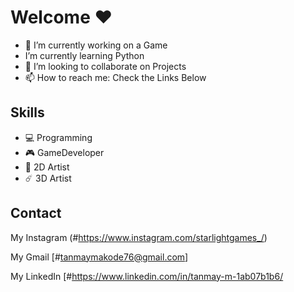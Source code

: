 # Welcome ❤️

- 🔭 I’m currently working on a Game
-  I’m currently learning Python
- 👯 I’m looking to collaborate on Projects
- 📫 How to reach me: Check the Links Below 

## Skills
* 💻 Programming    
* 🎮 GameDeveloper         
* 🎨 2D Artist 
* ☄️ 3D Artist


## Contact
My Instagram (#https://www.instagram.com/starlightgames_/) 

My Gmail [#tanmaymakode76@gmail.com]

My LinkedIn [#https://www.linkedin.com/in/tanmay-m-1ab07b1b6/


